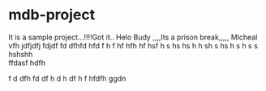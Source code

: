 # mdb-project
It is a sample project...!!!!Got it..
Helo Budy ,,,,Its a prison break,,,,,
Micheal
vfh
jdfjdfj
fdjdf 
fd dfhfd hfd 
 f h
 f hf hfh
  hf
   hsf h
   s hs 
   hs   h
   h sh
   s hs h
   s h s s hshshh  
ffdasf 
hdfh
 
 f d
  dfh 
   fd 
   df h d
   h df
    h f hfdfh ggdn
